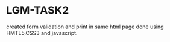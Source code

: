# LGM-TASK2
created form validation and print in same html page done using HMTL5,CSS3 and javascript.
